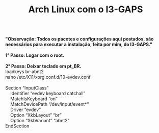 # <h1 align='center'>Arch Linux com o I3-GAPS</h1>
<br>
<br>
<p><b>"Observação: Todos os pacotes e configurações aqui postados, são necessários para executar a instalação, feita por mim, do I3-GAPS."</b>
<br>
<br>
<b>1° Passo: Logar com o root.</b><br><br>
<b>2° Passo: Deixar teclado em pt_BR.</b><br>
loadkeys br-abnt2<br>
nano /etc/X11/xorg.conf.d/10-evdev.conf<br><br>
Section “InputClass”<br>
&nbsp;&nbsp;&nbsp;&nbsp;Identifier “evdev keyboard catchall”<br>
&nbsp;&nbsp;&nbsp;&nbsp;MatchIsKeyboard “on”<br>
&nbsp;&nbsp;&nbsp;&nbsp;MatchDevicePath “/dev/input/event*”<br>
&nbsp;&nbsp;&nbsp;&nbsp;Driver “evdev”<br>
&nbsp;&nbsp;&nbsp;&nbsp;Option “XkbLayout” “br”<br>
&nbsp;&nbsp;&nbsp;&nbsp;Option “XkbVariant” “abnt2"<br>
EndSection<br><br></p>